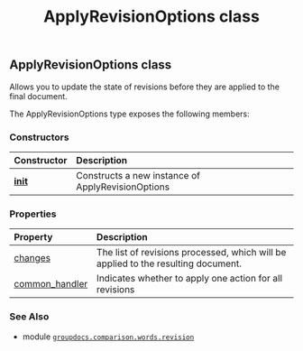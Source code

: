 ﻿---
title: ApplyRevisionOptions class
second_title: GroupDocs.Comparison for Python via .NET API References
description: 
type: docs
url: /python-net/groupdocs.comparison.words.revision/applyrevisionoptions/
is_root: false
weight: 10
---

## ApplyRevisionOptions class

Allows you to update the state of revisions before they are applied to the final document.



The ApplyRevisionOptions type exposes the following members:

### Constructors
| Constructor | Description |
| :- | :- |
| [__init__](/comparison/python-net/groupdocs.comparison.words.revision/applyrevisionoptions/__init__/#) | Constructs a new instance of ApplyRevisionOptions |


### Properties
| Property | Description |
| :- | :- |
| [changes](/comparison/python-net/groupdocs.comparison.words.revision/applyrevisionoptions/changes) | The list of revisions processed, which will be applied to the resulting document. |
| [common_handler](/comparison/python-net/groupdocs.comparison.words.revision/applyrevisionoptions/common_handler) | Indicates whether to apply one action for all revisions |



### See Also
* module [`groupdocs.comparison.words.revision`](..)
